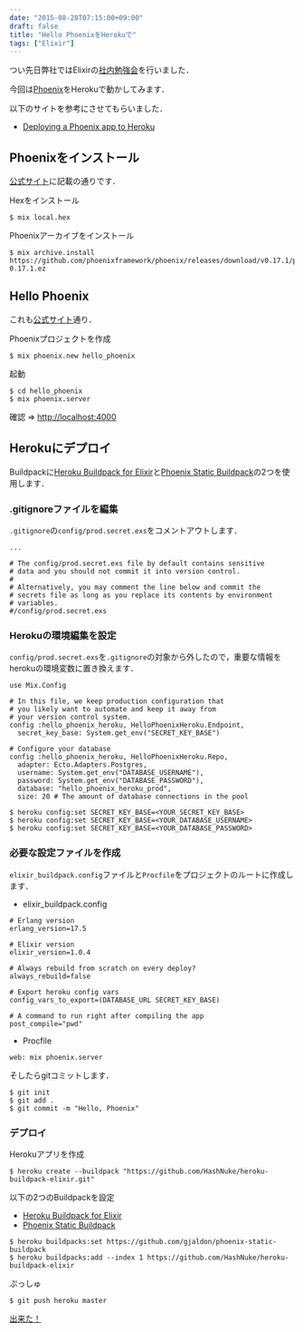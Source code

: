 ```yaml
---
date: "2015-08-28T07:15:00+09:00"
draft: false
title: "Hello PhoenixをHerokuで"
tags: ["Elixir"]
---
```


つい先日弊社ではElixirの[社内勉強会](https://gist.github.com/chooblarin/2432345f7b11629bafd9)を行いました．

今回は[Phoenix](http://www.phoenixframework.org)をHerokuで動かしてみます．

以下のサイトを参考にさせてもらいました．

- [Deploying a Phoenix app to Heroku](http://wsmoak.net/2015/07/05/phoenix-on-heroku.html)

## Phoenixをインストール

[公式サイト](http://www.phoenixframework.org/docs/installation)に記載の通りです．

Hexをインストール

```
$ mix local.hex
```

Phoenixアーカイブをインストール

```
$ mix archive.install https://github.com/phoenixframework/phoenix/releases/download/v0.17.1/phoenix_new-0.17.1.ez
```

## Hello Phoenix

これも[公式サイト](http://www.phoenixframework.org/docs/up-and-running)通り．

Phoenixプロジェクトを作成

```
$ mix phoenix.new hello_phoenix
```

起動

```
$ cd hello_phoenix
$ mix phoenix.server
```

確認 => [http://localhost:4000](http://localhost:4000)

## Herokuにデプロイ

Buildpackに[Heroku Buildpack for Elixir](https://github.com/HashNuke/heroku-buildpack-elixir)と[Phoenix Static Buildpack](https://github.com/gjaldon/heroku-buildpack-phoenix-static)の2つを使用します．

### .gitignoreファイルを編集
`.gitignore`の`config/prod.secret.exs`をコメントアウトします．

```
...

# The config/prod.secret.exs file by default contains sensitive
# data and you should not commit it into version control.
#
# Alternatively, you may comment the line below and commit the
# secrets file as long as you replace its contents by environment
# variables.
#/config/prod.secret.exs
```

### Herokuの環境編集を設定
`config/prod.secret.exs`を`.gitignore`の対象から外したので，重要な情報をherokuの環境変数に置き換えます．

```
use Mix.Config

# In this file, we keep production configuration that
# you likely want to automate and keep it away from
# your version control system.
config :hello_phoenix_heroku, HelloPhoenixHeroku.Endpoint,
  secret_key_base: System.get_env("SECRET_KEY_BASE")

# Configure your database
config :hello_phoenix_heroku, HelloPhoenixHeroku.Repo,
  adapter: Ecto.Adapters.Postgres,
  username: System.get_env("DATABASE_USERNAME"),
  password: System.get_env("DATABASE_PASSWORD"),
  database: "hello_phoenix_heroku_prod",
  size: 20 # The amount of database connections in the pool
```

```
$ heroku config:set SECRET_KEY_BASE=<YOUR_SECRET_KEY_BASE>
$ heroku config:set SECRET_KEY_BASE=<YOUR_DATABASE_USERNAME>
$ heroku config:set SECRET_KEY_BASE=<YOUR_DATABASE_PASSWORD>
```

### 必要な設定ファイルを作成

`elixir_buildpack.config`ファイルと`Procfile`をプロジェクトのルートに作成します．

- elixir_buildpack.config

```
# Erlang version
erlang_version=17.5

# Elixir version
elixir_version=1.0.4

# Always rebuild from scratch on every deploy?
always_rebuild=false

# Export heroku config vars
config_vars_to_export=(DATABASE_URL SECRET_KEY_BASE)

# A command to run right after compiling the app
post_compile="pwd"
```

- Procfile

```
web: mix phoenix.server
```

そしたらgitコミットします．

```
$ git init
$ git add .
$ git commit -m "Hello, Phoenix"
```

### デプロイ

Herokuアプリを作成

```
$ heroku create --buildpack "https://github.com/HashNuke/heroku-buildpack-elixir.git"
```

以下の2つのBuildpackを設定

- [Heroku Buildpack for Elixir](https://github.com/HashNuke/heroku-buildpack-elixir)
- [Phoenix Static Buildpack](https://github.com/gjaldon/heroku-buildpack-phoenix-static)

```
$ heroku buildpacks:set https://github.com/gjaldon/phoenix-static-buildpack
$ heroku buildpacks:add --index 1 https://github.com/HashNuke/heroku-buildpack-elixir
```

ぷっしゅ
```
$ git push heroku master
```

[出来た！](https://chooblaphoenix.herokuapp.com)
